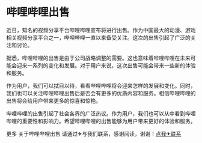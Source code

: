 # 哔哩哔哩出售

近日，知名的视频分享平台哔哩哔哩宣布将进行出售。作为中国最大的动漫、游戏相关视频分享平台之一，哔哩哔哩一直以来备受关注。这次的出售引起了广泛的关注和讨论。

据悉，哔哩哔哩的出售是由于公司战略调整的需要。这也意味着哔哩哔哩在未来可能会迎来一系列的变化和发展。对于用户来说，这次出售可能会带来一些新的体验和服务。

作为用户，我们可以拭目以待，看看哔哩哔哩将会迎来怎样的发展和变化。同时，我们也可以关注哔哩哔哩出售后是否会有更多的优质内容和服务。相信哔哩哔哩的出售将会给用户带来更多的惊喜和惊艳。

哔哩哔哩的出售引起了社会各界的广泛热议。作为用户，我们也可以从中看到哔哩哔哩的重要性和影响力。希望哔哩哔哩的出售能够为用户带来更好的体验和服务。

更多 关于哔哩哔哩出售 请通过✈与我们联系，感谢阅读，谢谢！[点我✈联系](https://sms.k02.cc)